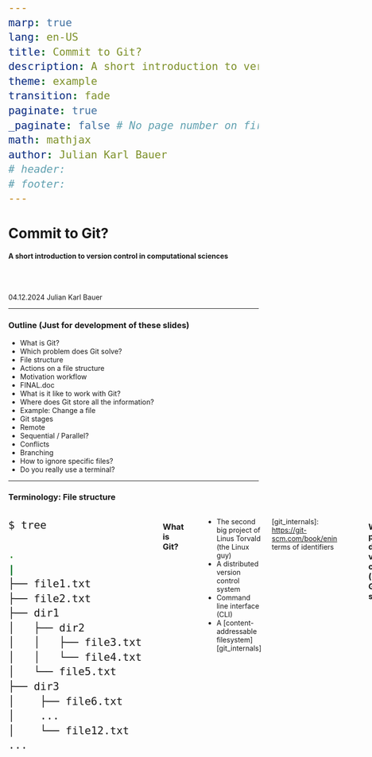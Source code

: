 ```yaml
---
marp: true
lang: en-US
title: Commit to Git?
description: A short introduction to version control in computational sciences
theme: example
transition: fade
paginate: true
_paginate: false # No page number on first slide
math: mathjax
author: Julian Karl Bauer
# header:
# footer:
---
```


# Commit to Git?

#### A short introduction to version control in computational sciences

<br>
<br>

04.12.2024
Julian Karl Bauer

<!--
Thank you for the kind introduction
and thanks for inviting me.

I really liked the presentation
'...'
Emil gave in the last Students Chapter.

An important building block for all the things Emil had talked about is version control.
This gave me motivation to kind of recycle a talk on Git basics I gave several years ago.

Probabyl the world changed and all of you have a profound understaning of
what version control is and how to use it.
But I was encouraged, that recaping the basics, might be a thing worth doing.
I have a feeling that the invitation may have raised expectations
that are a little too high among experienced Git users.
Sorry in advance, my talk will be basic.

I will give a rough introduction to basic concepts of version control with Git.
Let's start
-->

---

<!-- _class: outline -->

### Outline (Just for development of these slides)

- What is Git?
- Which problem does Git solve?
- File structure
- Actions on a file structure
- Motivation workflow
- FINAL.doc
- What is it like to work with Git?
- Where does Git store all the information?
- Example: Change a file
- Git stages
- Remote
- Sequential / Parallel?
- Conflicts
- Branching
- How to ignore specific files?
- Do you really use a terminal?

---

### Terminology: File structure

<div class="columns">

<div style="display: flex;">

<style scoped>
pre {
   font-size: 25px;
}
</style>

```bash
$ tree

.
|
├── file1.txt
├── file2.txt
├── dir1
│   ├── dir2
│   │   ├── file3.txt
│   │   └── file4.txt
│   └── file5.txt
├── dir3
│    ├── file6.txt
│    ...
│    └── file12.txt
...

```

</div>

<!--
Let's start with some terminology.
During this talk, I will use the word file structure to refer to
a bunch of files within potentially nested directories.

So essentially it's a folder containing files on your filesystem.
-->

---

### What is Git?

<br>

<!-- prettier-ignore-start -->

* The second big project of Linus Torvald (the Linux guy)
* A distributed version control system
* Command line interface (CLI)
* A [content-addressable filesystem][git_internals]

<!-- prettier-ignore-end -->

[git_internals]: https://git-scm.com/book/enin terms of identifiers

<!--

Let's go back to the main question:
What is Git?

There are certainly a number of legitimate answers...
For example:
- ...

These answers address different aspects of Git.

The first one obviously tries to create interest by referencing a well-known person.
But it might also refer to the significance of Git.
Like Linux, Git is involved everywhere, once you are able to see it.

The second and third essentially tell you, Git is software
and you can use it from your terminal.
And these are the things we will focus on.
We'll discuss what a distributed version control system is
and how to use it, focusing on the command line interface.

The fourth information is just a reference for those of you
who want to dig deeper into the machinery.
I can't tell you much about it, read it once, forgot it long time ago,
because it is not really essential for a user of Git.

So, let us focus on Git being a version control system for now.
What does that mean?

-->

---

![bg right:42% 86%](assets/final.png)

### Which problem does version control (e.g., Git) solve?

<sup>[image source][1]</sup>

[1]: https://phdcomics.com/comics/archive_print.php?comicid=1531

<!--
Which problem does version control solve?

There is this nice visualization of a problem,
probably everyone who has written a bachelor's or master's thesis,
might have faced.

You start working on a file (hopefully not using MS Office like in the drawing),
you reach a reasonable state which seems to be the final one,
but it isn't.
You share a state with your collaborators / or supervisor,
your get back comments, you do changes, you exchange new versions of your work.
While waiting on the review, you might advance into a different direction.

This process might repeat and you end up with
several copies with slightly varying content.

This process easily get's confusing,
especially if you have more than once collaborator
or more than one route of changes to go (variants..).

For MS Office products, nowadays there are collaboration features in place.
If your working on text files, no matter whether it is
code, documentation, presentation, evaluation, visualization,
there is a class of software that helps you to keep the overview of all the changes.

This class of software is version control systems.
-->

---

### Typical workflow of computational science.

![bg right:50% 86%](assets/workflow_01.png)

<!--
If you're not completely with me,
when I try to motivate version control systems using proprietary / commercial formats, I understand.

Let's look at a typical workflow in the field of computational science.
Usually, we start with some kind of data.
This could be the output of an experient
or a numerical simulation.

We then do some analysis or further comuptation,
often based on scripting logic (here called Analysis) which itself makes use of some kind of library.
We might develop the library on our own as part of a codebase.
The output of the analysis represents our result,
which often is a visualization or data prepared to get visualized.

The details to not matter, but I think this general pattern is applicable to most of your projects.

But all of these parts, usually are dynamic, right?
We work on this project and therefore,
there might be changes to... which influence the result, ...

Keeping track of these changes, is what version control helps us to do.

Note: We might control the data and results directly,
or we might choose to reference large data or results
on a separate file storage, optimized for large data,
using references.
There are solutions for handling large data.
But that's a more advanced topic...
-->

---

### Typical workflow of computational science.

![bg right:50% 86%](assets/workflow_02.png)

---

### Typical workflow of computational science.

![bg right:50% 86%](assets/workflow_03.png)

---

### Typical workflow of computational science.

![bg right:50% 86%](assets/workflow_04.png)

---

### Typical workflow of computational science.

![bg right:50% 86%](assets/workflow_05.png)

---

### Which problem does version control solve?

<br>

**Track changes** to a **file structure** including **metadata** on

- Who: Author
- When: Timestamp
- Why: Elaboration in commit message

and **enable structured collaboration** among team members.

<!--
Version control is build to
...

Using version control, you get the
- What (the changes)
- Who (Author) and
- When (Timestamp)
for free and automated.

This helps you to focus on the Why,
which commonly is ecnoded in terms of a Git commit message.
This is a free text piece of metadata you can post on every change.

So we can track changes to a file structure.
What kind of changes are there?
-->

---

### Which kind of changes to a file structure are there?

<br>

- Change the content of a file (`echo "..." >> file.md`, ...)
- Create a new file (`touch file.md`, `echo "..." > file.md`, ...)
- Delete a file (`rm file.md`)
- Rename / Move a file (`mv file.md file2.md`)

<!--
The kind of actions are actually limited.
Which is great.
We can ...
-->

---

---

# Multi columns in Marp slide

<div class="columns" style="display: flex;">
<div style="flex: 1;">

#### Column 1

Lorem ipsum dolor sit amet consectetur adipisicing elit. Voluptas eveniet,

</div>
<div style="flex: 2;">

#### Column 2

Tempore ad exercitationem necessitatibus nulla, optio distinctio illo non

</div>
</div>

---

![bg opacity](./assets/gradient.jpg)
